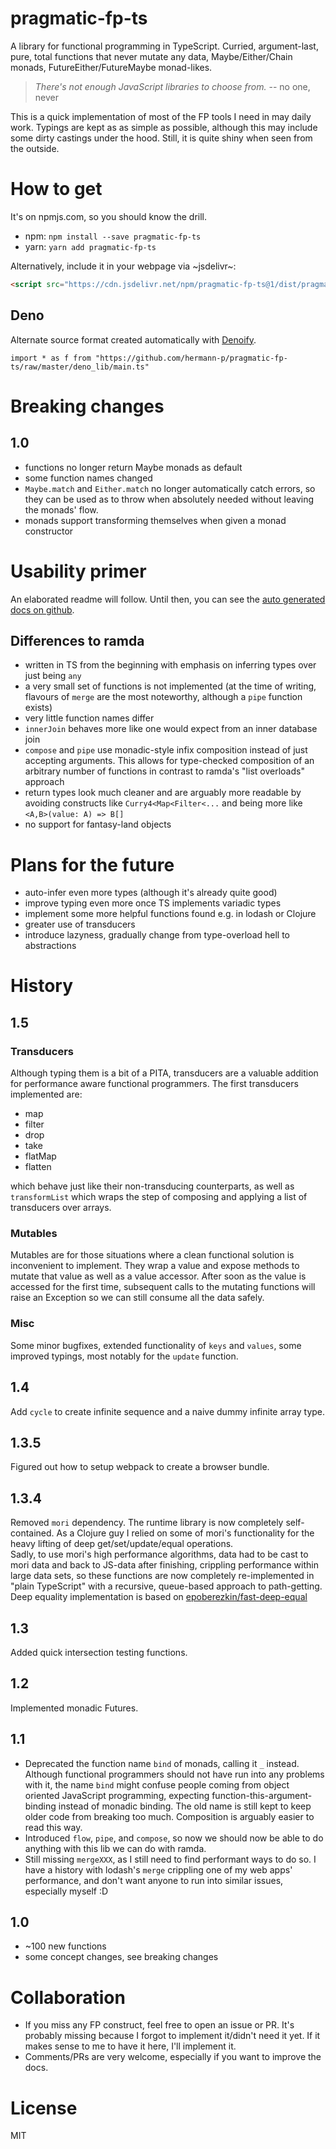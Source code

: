 # pragmatic-fp-ts

A library for functional programming in TypeScript. Curried,
argument-last, pure, total functions that never mutate any data,
Maybe/Either/Chain monads, FutureEither/FutureMaybe monad-likes.

> <cite>There's not enough JavaScript libraries to choose from.</cite>
> -- no one, never

This is a quick implementation of most of the FP tools I need in may
daily work. Typings are kept as as simple as possible, although this
may include some dirty castings under the hood. Still, it is quite
shiny when seen from the outside.

# How to get

It's on npmjs.com, so you should know the drill.

- npm: `npm install --save pragmatic-fp-ts`
- yarn: `yarn add pragmatic-fp-ts`

Alternatively, include it in your webpage via ~jsdelivr~:

```html
<script src="https://cdn.jsdelivr.net/npm/pragmatic-fp-ts@1/dist/pragmatic-fp-ts.min.js"></script>
```

## Deno

Alternate source format created automatically with
[Denoify](https://github.com/garronej/denoify).

`import * as f from "https://github.com/hermann-p/pragmatic-fp-ts/raw/master/deno_lib/main.ts"`

# Breaking changes

## 1.0

- functions no longer return Maybe monads as default
- some function names changed
- `Maybe.match` and `Either.match` no longer automatically catch
  errors, so they can be used as to throw when absolutely needed
  without leaving the monads' flow.
- monads support transforming themselves when given a monad
  constructor

# Usability primer

An elaborated readme will follow. Until then, you can see the
[auto generated docs on github](https://github.com/hermann-p/pragmatic-fp-ts/blob/master/docs/globals.md).

## Differences to ramda

- written in TS from the beginning with emphasis on inferring types
  over just being `any`
- a very small set of functions is not implemented (at the time of
  writing, flavours of `merge` are the most noteworthy, although a
  `pipe` function exists)
- very little function names differ
- `innerJoin` behaves more like one would expect from an inner
  database join
- `compose` and `pipe` use monadic-style infix composition instead of
  just accepting arguments. This allows for type-checked composition
  of an arbitrary number of functions in contrast to ramda's "list
  overloads" approach
- return types look much cleaner and are arguably more readable by
  avoiding constructs like `Curry4<Map<Filter<...` and being more like
  `<A,B>(value: A) => B[]`
- no support for fantasy-land objects

# Plans for the future

- auto-infer even more types (although it's already quite good)
- improve typing even more once TS implements variadic types
- implement some more helpful functions found e.g. in lodash or
  Clojure
- greater use of transducers
- introduce lazyness, gradually change from type-overload hell to abstractions

# History

## 1.5

### Transducers

Although typing them is a bit of a PITA, transducers are a valuable addition for
performance aware functional programmers. The first transducers implemented are:

- map
- filter
- drop
- take
- flatMap
- flatten

which behave just like their non-transducing counterparts, as well as
`transformList` which wraps the step of composing and applying a list of
transducers over arrays.

### Mutables

Mutables are for those situations where a clean functional solution is
inconvenient to implement. They wrap a value and expose methods to mutate that
value as well as a value accessor. After soon as the value is accessed for the
first time, subsequent calls to the mutating functions will raise an Exception
so we can still consume all the data safely.

### Misc

Some minor bugfixes, extended functionality of `keys` and `values`, some
improved typings, most notably for the `update` function.

## 1.4

Add `cycle` to create infinite sequence and a naive dummy infinite array type.

## 1.3.5

Figured out how to setup webpack to create a browser bundle.

## 1.3.4

Removed `mori` dependency. The runtime library is now completely self-contained.
As a Clojure guy I relied on some of mori's functionality for the heavy lifting
of deep get/set/update/equal operations.  
Sadly, to use mori's high performance algorithms, data had to be cast to mori
data and back to JS-data after finishing, crippling performance within large
data sets, so these functions are now completely re-implemented in "plain
TypeScript" with a recursive, queue-based approach to path-getting.  
Deep equality implementation is based on
[epoberezkin/fast-deep-equal](https://github.com/epoberezkin/fast-deep-equal)

## 1.3

Added quick intersection testing functions.

## 1.2

Implemented monadic Futures.

## 1.1

- Deprecated the function name `bind` of monads, calling it `_`
  instead. Although functional programmers should not have run into
  any problems with it, the name `bind` might confuse people coming
  from object oriented JavaScript programming, expecting
  function-this-argument-binding instead of monadic binding. The old
  name is still kept to keep older code from breaking too
  much. Composition is arguably easier to read this way.
- Introduced `flow`, `pipe`, and `compose`, so now we should now be
  able to do anything with this lib we can do with ramda.
- Still missing `mergeXXX`, as I still need to find performant ways to
  do so. I have a history with lodash's `merge` crippling one of my
  web apps' performance, and don't want anyone to run into similar
  issues, especially myself :D

## 1.0

- ~100 new functions
- some concept changes, see breaking changes

# Collaboration

- If you miss any FP construct, feel free to open an issue or PR.
  It's probably missing because I forgot to implement it/didn't need
  it yet. If it makes sense to me to have it here, I'll implement it.
- Comments/PRs are very welcome, especially if you want to improve the docs.

# License

MIT

